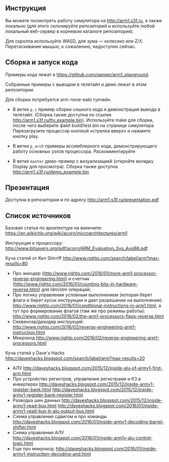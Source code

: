 ## Инструкция

Вы можете посмотреть работу симулятора на http://arm1.s3f.ru, а также локально (для этого склонируйте репозиторий и используйте любой локальный веб-сервер в корневом каталоге репозитория).

Для скролла используйте WASD, для зума — колесико или Z/X. Перетаскивание мышью, к сожалению, недоступно сейчас.

## Cборка и запуск кода
Примеры кода лежат в https://github.com/qanper/arm1_playground.

Собранные примеры с выводом в телетайп и демо лежат в этом репозитории.

Для сборки потребуется arm-none-eabi тулчейн.

* В ветке `p_c` пример сборки сишного кода и демонстрация вывода в телетайп. (Сборка также доступна по ссылке http://arm1.s3f.ru/tty_example.bin). Используйте make для сборки, после чего выберите файл build/test.bin на странице симулятора. Перезагрузите процессор кнопкой «стрелка вверх» и нажмите кнопку play.

* В ветке `p_arch` примеры ассемблерного кода, демонстрирующего работу основных узлов процессора. Раскомментируйте 
* В ветке `master` демо-пример с визуализацией (откройте вкладку Display для просмотра). Сборка также доступна http://arm1.s3f.ru/demo_example.bin

## Презентация

Доступна в репозитории и по адресу http://arm1.s3f.ru/presentation.pdf

## Список источников

Базовая статья по архитектуре на викичипе: https://en.wikichip.org/wiki/acorn/microarchitectures/arm1

Инструкция к процессору: http://www.bitsavers.org/pdf/acorn/ARM_Evaluation_Sys_Aug86.pdf

Куча статей от Ken Shirriff http://www.righto.com/search/label/arm?max-results=80

* Про энкодер (http://www.righto.com/2016/01/more-arm1-processor-reverse-engineering.html) и счетчик (http://www.righto.com/2016/01/counting-bits-in-hardware-reverse.html) для ldm/stm операций;
* Про логику управления условным выполнением (которая берет флаги и берет кусок инструкции и дает разрешение на выполнение): http://www.righto.com/2016/01/conditional-instructions-in-arm1.html, а тут про формирование флагов (там же про режимы работы): http://www.righto.com/2016/02/the-arm1-processors-flags-reverse.html 
* Секвенсер/декодер инструкций: http://www.righto.com/2016/02/reverse-engineering-arm1-instruction.html
* Микрокод http://www.righto.com/2016/02/reverse-engineering-arm1-processors.html


Куча статей у Dave's Hacks http://daveshacks.blogspot.com/search/label/arm?max-results=20

* АЛУ http://daveshacks.blogspot.com/2015/12/inside-alu-of-armv1-first-arm.html
* Про устройство регистров, управление регистрами и КЗ в инвертерах http://daveshacks.blogspot.com/2015/12/inside-armv1-register-bank.html
http://daveshacks.blogspot.com/2015/12/inside-armv1-register-bank-register.html
* Разводка шин данных http://daveshacks.blogspot.com/2015/12/inside-armv1-read-bus.html
http://daveshacks.blogspot.com/2016/01/inside-armv1-read-bus-b-alu-output-bus.html
* Схема управления сдвигом и про команды http://daveshacks.blogspot.com/2016/01/inside-armv1-decoding-barrel-shifter.html
* Схема управления АЛУ http://daveshacks.blogspot.com/2016/01/inside-arm1v-alu-control-logic.html
* Еще про микрокод: http://daveshacks.blogspot.com/2016/01/inside-armv1-instruction-decoding-and.html
